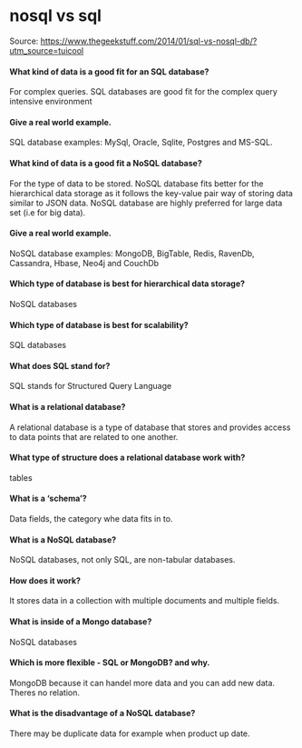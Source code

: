 # nosql vs sql

Source: https://www.thegeekstuff.com/2014/01/sql-vs-nosql-db/?utm_source=tuicool


#### What kind of data is a good fit for an SQL database?

For complex queries. SQL databases are good fit for the complex query intensive environment

#### Give a real world example.

SQL database examples: MySql, Oracle, Sqlite, Postgres and MS-SQL.

#### What kind of data is a good fit a NoSQL database?

For the type of data to be stored. NoSQL database fits better for the hierarchical data storage as it follows the key-value pair way of storing data similar to JSON data. NoSQL database are highly preferred for large data set (i.e for big data).

#### Give a real world example.

NoSQL database examples: MongoDB, BigTable, Redis, RavenDb, Cassandra, Hbase, Neo4j and CouchDb

#### Which type of database is best for hierarchical data storage?

NoSQL databases

#### Which type of database is best for scalability?

SQL databases

#### What does SQL stand for?

SQL stands for Structured Query Language

#### What is a relational database?

A relational database is a type of database that stores and provides access to data points that are related to one another.

#### What type of structure does a relational database work with?

tables

#### What is a ‘schema’?

Data fields, the category whe data fits in to.

#### What is a NoSQL database?

NoSQL databases, not only SQL, are non-tabular databases.

#### How does it work?

It stores data in a collection with multiple documents and multiple fields.

#### What is inside of a Mongo database?

NoSQL databases

#### Which is more flexible - SQL or MongoDB? and why.

MongoDB because it can handel more data and you can add new data. Theres no relation.

#### What is the disadvantage of a NoSQL database?

There may be duplicate data for example when product up date.
